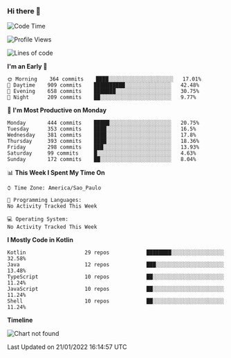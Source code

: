 ### Hi there 👋

<!--
**fernandonogueira/fernandonogueira** is a ✨ _special_ ✨ repository because its `README.md` (this file) appears on your GitHub profile.

Here are some ideas to get you started:

- 🔭 I’m currently working on ...
- 🌱 I’m currently learning ...
- 👯 I’m looking to collaborate on ...
- 🤔 I’m looking for help with ...
- 💬 Ask me about ...
- 📫 How to reach me: ...
- 😄 Pronouns: ...
- ⚡ Fun fact: ...
-->

<!--START_SECTION:waka-->
![Code Time](http://img.shields.io/badge/Code%20Time-1%2C196%20hrs%2017%20mins-blue)

![Profile Views](http://img.shields.io/badge/Profile%20Views-1-blue)

![Lines of code](https://img.shields.io/badge/From%20Hello%20World%20I%27ve%20Written-330%20Thousand%20lines%20of%20code-blue)

**I'm an Early 🐤** 

```text
🌞 Morning    364 commits    ████░░░░░░░░░░░░░░░░░░░░░   17.01% 
🌆 Daytime    909 commits    ██████████░░░░░░░░░░░░░░░   42.48% 
🌃 Evening    658 commits    ███████░░░░░░░░░░░░░░░░░░   30.75% 
🌙 Night      209 commits    ██░░░░░░░░░░░░░░░░░░░░░░░   9.77%

```
📅 **I'm Most Productive on Monday** 

```text
Monday       444 commits    █████░░░░░░░░░░░░░░░░░░░░   20.75% 
Tuesday      353 commits    ████░░░░░░░░░░░░░░░░░░░░░   16.5% 
Wednesday    381 commits    ████░░░░░░░░░░░░░░░░░░░░░   17.8% 
Thursday     393 commits    ████░░░░░░░░░░░░░░░░░░░░░   18.36% 
Friday       298 commits    ███░░░░░░░░░░░░░░░░░░░░░░   13.93% 
Saturday     99 commits     █░░░░░░░░░░░░░░░░░░░░░░░░   4.63% 
Sunday       172 commits    ██░░░░░░░░░░░░░░░░░░░░░░░   8.04%

```


📊 **This Week I Spent My Time On** 

```text
⌚︎ Time Zone: America/Sao_Paulo

💬 Programming Languages: 
No Activity Tracked This Week

💻 Operating System: 
No Activity Tracked This Week

```

**I Mostly Code in Kotlin** 

```text
Kotlin                   29 repos            ████████░░░░░░░░░░░░░░░░░   32.58% 
Java                     12 repos            ███░░░░░░░░░░░░░░░░░░░░░░   13.48% 
TypeScript               10 repos            ██░░░░░░░░░░░░░░░░░░░░░░░   11.24% 
JavaScript               10 repos            ██░░░░░░░░░░░░░░░░░░░░░░░   11.24% 
Shell                    10 repos            ██░░░░░░░░░░░░░░░░░░░░░░░   11.24%

```


**Timeline**

![Chart not found](https://raw.githubusercontent.com/fernandonogueira/fernandonogueira/master/charts/bar_graph.png) 


 Last Updated on 21/01/2022 16:14:57 UTC
<!--END_SECTION:waka-->
